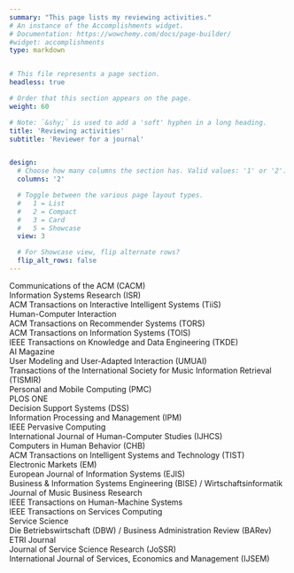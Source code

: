 ```yaml
---
summary: "This page lists my reviewing activities."
# An instance of the Accomplishments widget.
# Documentation: https://wowchemy.com/docs/page-builder/
#widget: accomplishments
type: markdown


# This file represents a page section.
headless: true

# Order that this section appears on the page.
weight: 60

# Note: `&shy;` is used to add a 'soft' hyphen in a long heading.
title: 'Reviewing activities'
subtitle: 'Reviewer for a journal'


design:
  # Choose how many columns the section has. Valid values: '1' or '2'.
  columns: '2'

  # Toggle between the various page layout types.
  #   1 = List
  #   2 = Compact
  #   3 = Card
  #   5 = Showcase
  view: 3

  # For Showcase view, flip alternate rows?
  flip_alt_rows: false
---
```


Communications of the ACM (CACM)  
Information Systems Research (ISR)  
ACM Transactions on Interactive Intelligent Systems (TiiS)  
Human-Computer Interaction  
ACM Transactions on Recommender Systems (TORS)  
ACM Transactions on Information Systems (TOIS)  
IEEE Transactions on Knowledge and Data Engineering (TKDE)  
AI Magazine  
User Modeling and User-Adapted Interaction (UMUAI)  
Transactions of the International Society for Music Information Retrieval (TISMIR)  
Personal and Mobile Computing (PMC)  
PLOS ONE  
Decision Support Systems (DSS)  
Information Processing and Management (IPM)  
IEEE Pervasive Computing  
International Journal of Human-Computer Studies (IJHCS)  
Computers in Human Behavior (CHB)  
ACM Transactions on Intelligent Systems and Technology (TIST)  
Electronic Markets (EM)  
European Journal of Information Systems (EJIS)  
Business & Information Systems Engineering (BISE) / Wirtschaftsinformatik  
Journal of Music Business Research  
IEEE Transactions on Human-Machine Systems  
IEEE Transactions on Services Computing  
Service Science  
Die Betriebswirtschaft (DBW) / Business Administration Review (BARev)  
ETRI Journal  
Journal of Service Science Research (JoSSR)  
International Journal of Services, Economics and Management (IJSEM)  
